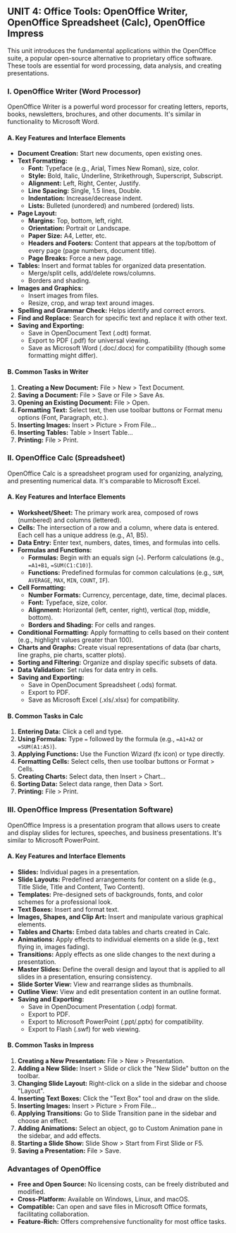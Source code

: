 

## UNIT 4: Office Tools: OpenOffice Writer, OpenOffice Spreadsheet (Calc), OpenOffice Impress

This unit introduces the fundamental applications within the OpenOffice suite, a popular open-source alternative to proprietary office software. These tools are essential for word processing, data analysis, and creating presentations.

### I. OpenOffice Writer (Word Processor)

OpenOffice Writer is a powerful word processor for creating letters, reports, books, newsletters, brochures, and other documents. It's similar in functionality to Microsoft Word.

#### A. Key Features and Interface Elements

* **Document Creation:** Start new documents, open existing ones.
* **Text Formatting:**
    * **Font:** Typeface (e.g., Arial, Times New Roman), size, color.
    * **Style:** Bold, Italic, Underline, Strikethrough, Superscript, Subscript.
    * **Alignment:** Left, Right, Center, Justify.
    * **Line Spacing:** Single, 1.5 lines, Double.
    * **Indentation:** Increase/decrease indent.
    * **Lists:** Bulleted (unordered) and numbered (ordered) lists.
* **Page Layout:**
    * **Margins:** Top, bottom, left, right.
    * **Orientation:** Portrait or Landscape.
    * **Paper Size:** A4, Letter, etc.
    * **Headers and Footers:** Content that appears at the top/bottom of every page (page numbers, document title).
    * **Page Breaks:** Force a new page.
* **Tables:** Insert and format tables for organized data presentation.
    * Merge/split cells, add/delete rows/columns.
    * Borders and shading.
* **Images and Graphics:**
    * Insert images from files.
    * Resize, crop, and wrap text around images.
* **Spelling and Grammar Check:** Helps identify and correct errors.
* **Find and Replace:** Search for specific text and replace it with other text.
* **Saving and Exporting:**
    * Save in OpenDocument Text (.odt) format.
    * Export to PDF (.pdf) for universal viewing.
    * Save as Microsoft Word (.doc/.docx) for compatibility (though some formatting might differ).

#### B. Common Tasks in Writer

1.  **Creating a New Document:** File > New > Text Document.
2.  **Saving a Document:** File > Save or File > Save As.
3.  **Opening an Existing Document:** File > Open.
4.  **Formatting Text:** Select text, then use toolbar buttons or Format menu options (Font, Paragraph, etc.).
5.  **Inserting Images:** Insert > Picture > From File...
6.  **Inserting Tables:** Table > Insert Table...
7.  **Printing:** File > Print.

### II. OpenOffice Calc (Spreadsheet)

OpenOffice Calc is a spreadsheet program used for organizing, analyzing, and presenting numerical data. It's comparable to Microsoft Excel.

#### A. Key Features and Interface Elements

* **Worksheet/Sheet:** The primary work area, composed of rows (numbered) and columns (lettered).
* **Cells:** The intersection of a row and a column, where data is entered. Each cell has a unique address (e.g., A1, B5).
* **Data Entry:** Enter text, numbers, dates, times, and formulas into cells.
* **Formulas and Functions:**
    * **Formulas:** Begin with an equals sign (`=`). Perform calculations (e.g., `=A1+B1`, `=SUM(C1:C10)`).
    * **Functions:** Predefined formulas for common calculations (e.g., `SUM`, `AVERAGE`, `MAX`, `MIN`, `COUNT`, `IF`).
* **Cell Formatting:**
    * **Number Formats:** Currency, percentage, date, time, decimal places.
    * **Font:** Typeface, size, color.
    * **Alignment:** Horizontal (left, center, right), vertical (top, middle, bottom).
    * **Borders and Shading:** For cells and ranges.
* **Conditional Formatting:** Apply formatting to cells based on their content (e.g., highlight values greater than 100).
* **Charts and Graphs:** Create visual representations of data (bar charts, line graphs, pie charts, scatter plots).
* **Sorting and Filtering:** Organize and display specific subsets of data.
* **Data Validation:** Set rules for data entry in cells.
* **Saving and Exporting:**
    * Save in OpenDocument Spreadsheet (.ods) format.
    * Export to PDF.
    * Save as Microsoft Excel (.xls/.xlsx) for compatibility.

#### B. Common Tasks in Calc

1.  **Entering Data:** Click a cell and type.
2.  **Using Formulas:** Type `=` followed by the formula (e.g., `=A1+A2` or `=SUM(A1:A5)`).
3.  **Applying Functions:** Use the Function Wizard (fx icon) or type directly.
4.  **Formatting Cells:** Select cells, then use toolbar buttons or Format > Cells.
5.  **Creating Charts:** Select data, then Insert > Chart...
6.  **Sorting Data:** Select data range, then Data > Sort.
7.  **Printing:** File > Print.

### III. OpenOffice Impress (Presentation Software)

OpenOffice Impress is a presentation program that allows users to create and display slides for lectures, speeches, and business presentations. It's similar to Microsoft PowerPoint.

#### A. Key Features and Interface Elements

* **Slides:** Individual pages in a presentation.
* **Slide Layouts:** Predefined arrangements for content on a slide (e.g., Title Slide, Title and Content, Two Content).
* **Templates:** Pre-designed sets of backgrounds, fonts, and color schemes for a professional look.
* **Text Boxes:** Insert and format text.
* **Images, Shapes, and Clip Art:** Insert and manipulate various graphical elements.
* **Tables and Charts:** Embed data tables and charts created in Calc.
* **Animations:** Apply effects to individual elements on a slide (e.g., text flying in, images fading).
* **Transitions:** Apply effects as one slide changes to the next during a presentation.
* **Master Slides:** Define the overall design and layout that is applied to all slides in a presentation, ensuring consistency.
* **Slide Sorter View:** View and rearrange slides as thumbnails.
* **Outline View:** View and edit presentation content in an outline format.
* **Saving and Exporting:**
    * Save in OpenDocument Presentation (.odp) format.
    * Export to PDF.
    * Export to Microsoft PowerPoint (.ppt/.pptx) for compatibility.
    * Export to Flash (.swf) for web viewing.

#### B. Common Tasks in Impress

1.  **Creating a New Presentation:** File > New > Presentation.
2.  **Adding a New Slide:** Insert > Slide or click the "New Slide" button on the toolbar.
3.  **Changing Slide Layout:** Right-click on a slide in the sidebar and choose "Layout".
4.  **Inserting Text Boxes:** Click the "Text Box" tool and draw on the slide.
5.  **Inserting Images:** Insert > Picture > From File...
6.  **Applying Transitions:** Go to Slide Transition pane in the sidebar and choose an effect.
7.  **Adding Animations:** Select an object, go to Custom Animation pane in the sidebar, and add effects.
8.  **Starting a Slide Show:** Slide Show > Start from First Slide or F5.
9.  **Saving a Presentation:** File > Save.

### Advantages of OpenOffice

* **Free and Open Source:** No licensing costs, can be freely distributed and modified.
* **Cross-Platform:** Available on Windows, Linux, and macOS.
* **Compatible:** Can open and save files in Microsoft Office formats, facilitating collaboration.
* **Feature-Rich:** Offers comprehensive functionality for most office tasks.

